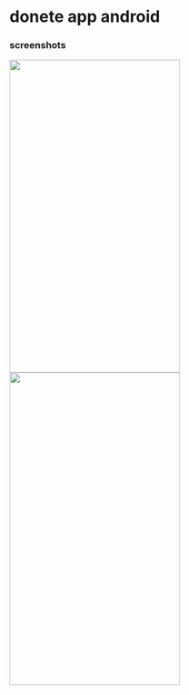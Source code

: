 # donete app android 
### screenshots
<img src="https://user-images.githubusercontent.com/22731845/211155489-2ebf29ae-1d8d-44c5-a3f6-e0525af48f13.png" width=300 height=550>      <img src="https://user-images.githubusercontent.com/22731845/211156383-3f92acc0-f6ce-46d9-a8f5-467c9e0fa7da.png" width=300 height=550>

